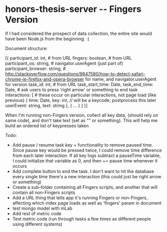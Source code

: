 # honors-thesis-server -- Fingers Version

If I had considered the prospect of data collection, the entire site would have been Node.js from the beginning. :(

Document structure:

[{
	participant_id: int, # from URL
	fingers: boolean, # from URL
	participant_os: string, # navigator.userAgent (just part of)
	participant_browser: string, # http://stackoverflow.com/questions/9847580/how-to-detect-safari-chrome-ie-firefox-and-opera-browser for name, and navigator.userAgent for version
	task_id: int, # from URL
	task_start_time: Date,
	task_end_time: Date, # ask users to press 'right arrow' or something to end task
	interactions: [ # these occur on particular interactions, not page load (like previous)
		{
			time: Date,
			key: int, // will be a keycode; postprocess this later
			userEvent: string,
			text: string
		},
		{
			...
		}
	]
}]

When I'm running non-Fingers version, collect all key data, (should rely on same code), and don't take text (set as "" or something). This will help me build an ordered list of keypresses taken

Todo:

* Add pause / resume task key + functionality to remove paused time. Since pause key would be pressed twice, I could remove time difference from each later interaction. If all key logs subtract a pauseTime variable, I could initialize that variable as 0, and then += pause time whenever it occurs
* Add complete button to end the task. I don't want to hit the database every single time there's a new interaction (this could just be right arrow or something)
* Create a sub-folder containing all Fingers scripts, and another that will contain all non-Fingers scripts
* Add a URL thing that tells app it's running Fingers or non-Fingers, affecting which index page loads as well as 'fingers' param in document
* test mongo model with mLab
* Add rest of metric code
* Test metric code (run through tasks a few times as different people using different systems)

